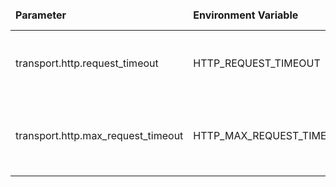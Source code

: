 <table>
    <thead>
      <tr>
          <td style="width: 25%"><b>Parameter</b></td><td style="width: 30%"><b>Environment Variable</b></td><td style="width: 15%"><b>Default Value</b></td><td style="width: 30%"><b>Description</b></td>
      </tr>
    </thead>
    <tbody>
    <tr>
        <td>transport.http.request_timeout</td>
        <td>HTTP_REQUEST_TIMEOUT</td>
        <td>60000</td>
        <td>HTTP request processing timeout in milliseconds</td>
    </tr>
    <tr>
        <td>transport.http.max_request_timeout</td>
        <td>HTTP_MAX_REQUEST_TIMEOUT</td>
        <td>300000</td>
        <td>HTTP maximum request processing timeout in milliseconds</td>
    </tr>
    </tbody>
</table>